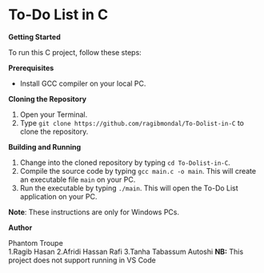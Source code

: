 To-Do List in C
================

**Getting Started**

To run this C project, follow these steps:

**Prerequisites**

* Install GCC compiler on your local PC.

**Cloning the Repository**

1. Open your Terminal.
2. Type `git clone https://github.com/ragibmondal/To-Dolist-in-C` to clone the repository.

**Building and Running**

1. Change into the cloned repository by typing `cd To-Dolist-in-C`.
2. Compile the source code by typing `gcc main.c -o main`. This will create an executable file `main` on your PC.
3. Run the executable by typing `./main`. This will open the To-Do List application on your PC.

**Note**: These instructions are only for Windows PCs.


**Author**

Phantom Troupe  
1.Ragib Hasan
2.Afridi Hassan Rafi
3.Tanha Tabassum Autoshi 
**NB:** This project does not support running in VS Code
